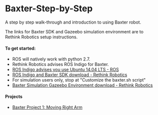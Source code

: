 # Baxter-Step-by-Step
A step by step walk-through and introduction to using Baxter robot.

The links for Baxter SDK and Gazeebo simulation environment are to Rethink Robotics setup instructions.

#### To get started:
- ROS will natively work with python 2.7.
- Rethink Robotics advises ROS Indigo for Baxter.
- [ROS Indigo advises you use Ubuntu 14.04 LTS - ROS](http://wiki.ros.org/indigo)
- [ROS Indigo and Baxter SDK download - Rethink Robotics](http://sdk.rethinkrobotics.com/wiki/Workstation_Setup)
- For simulation users only, stop at "Customize the baxter.sh script"
- [Baxter Simulation Gazeebo Environment download - Rethink Robotics](http://sdk.rethinkrobotics.com/wiki/Simulator_Installation)

#### Projects
- [Baxter Project 1: Moving Right Arm](https://github.com/Jwkellenberger/Baxter-Step-by-Step/blob/master/Baxter-Project1.ipynb)
